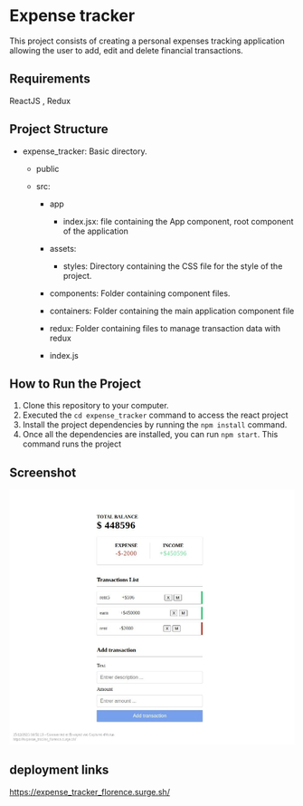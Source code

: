 # Expense tracker

This project consists of creating a personal expenses tracking application
allowing the user to add, edit and delete financial transactions.

## Requirements

ReactJS , Redux

## Project Structure

- expense_tracker: Basic directory.

  - public
  - src:

    - app
      - index.jsx: file containing the App component, root component of the application
    - assets:

      - styles: Directory containing the CSS file for the style of the project.

    - components: Folder containing component files.
    - containers: Folder containing the main application component file
    - redux: Folder containing files to manage
      transaction data with redux
    - index.js

## How to Run the Project

1. Clone this repository to your computer.
2. Executed the `cd expense_tracker` command to access the react project
3. Install the project dependencies by running the `npm install` command.
4. Once all the dependencies are installed, you can run `npm start`. This command runs the project

## Screenshot

![Alt text](<src/assets/img/Screenshot of React App.jpg>)

## deployment links

https://expense_tracker_florence.surge.sh/
